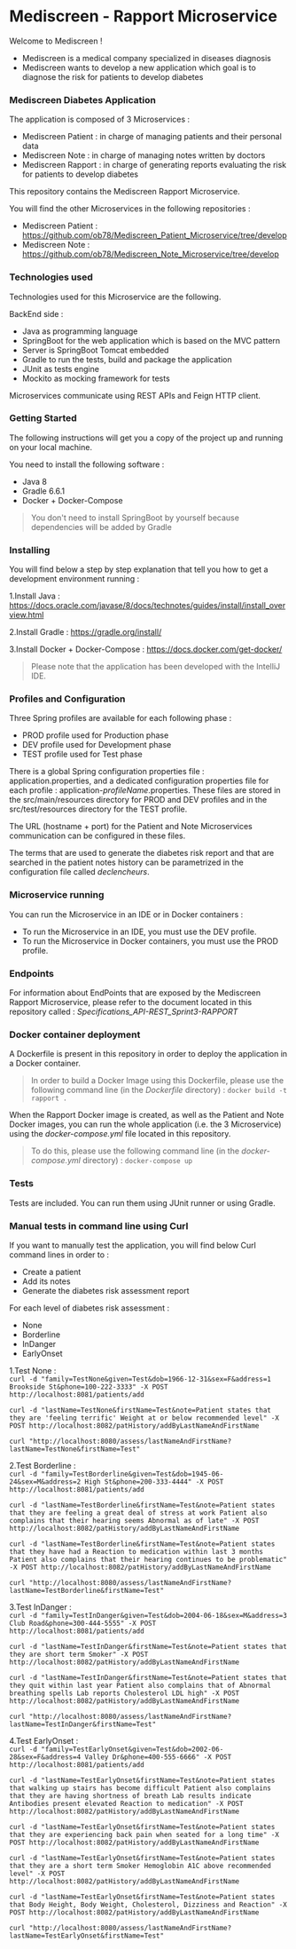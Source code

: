 # Mediscreen - Rapport Microservice
Welcome to Mediscreen !

- Mediscreen is a medical company specialized in diseases diagnosis
- Mediscreen wants to develop a new application which goal is to diagnose the risk for patients to develop diabetes

### Mediscreen Diabetes Application

The application is composed of 3 Microservices :
- Mediscreen Patient : in charge of managing patients and their personal data
- Mediscreen Note : in charge of managing notes written by doctors
- Mediscreen Rapport : in charge of generating reports evaluating the risk for patients to develop diabetes

This repository contains the Mediscreen Rapport Microservice.

You will find the other Microservices in the following repositories :
- Mediscreen Patient : <https://github.com/ob78/Mediscreen_Patient_Microservice/tree/develop>
- Mediscreen Note : <https://github.com/ob78/Mediscreen_Note_Microservice/tree/develop>

### Technologies used

Technologies used for this Microservice are the following.

BackEnd side :
- Java as programming language
- SpringBoot for the web application which is based on the MVC pattern
- Server is SpringBoot Tomcat embedded
- Gradle to run the tests, build and package the application
- JUnit as tests engine
- Mockito as mocking framework for tests

Microservices communicate using REST APIs and Feign HTTP client.

### Getting Started

The following instructions will get you a copy of the project up and running on your local machine.

You need to install the following software :

- Java 8
- Gradle 6.6.1
- Docker + Docker-Compose
>You don't need to install SpringBoot by yourself because dependencies will be added by Gradle

### Installing

You will find below a step by step explanation that tell you how to get a development environment running :

1.Install Java :
<https://docs.oracle.com/javase/8/docs/technotes/guides/install/install_overview.html>

2.Install Gradle :
<https://gradle.org/install/>

3.Install Docker + Docker-Compose :
<https://docs.docker.com/get-docker/>

>Please note that the application has been developed with the IntelliJ IDE.

### Profiles and Configuration

Three Spring profiles are available for each following phase :

- PROD profile used for Production phase
- DEV profile used for Development phase
- TEST profile used for Test phase

There is a global Spring configuration properties file : application.properties, and a dedicated configuration properties file for each profile : application-*profileName*.properties. 
These files are stored in the src/main/resources directory for PROD and DEV profiles and in the src/test/resources directory for the TEST profile.

The URL (hostname + port) for the Patient and Note Microservices communication can be configured in these files.

The terms that are used to generate the diabetes risk report and that are searched in the patient notes history can be parametrized in the configuration file called *declencheurs*.

### Microservice running

You can run the Microservice in an IDE or in Docker containers :
- To run the Microservice in an IDE, you must use the DEV profile.  
- To run the Microservice in Docker containers, you must use the PROD profile.  

### Endpoints

For information about EndPoints that are exposed by the Mediscreen Rapport Microservice, please refer to the document located in this repository called : *Specifications_API-REST_Sprint3-RAPPORT*

### Docker container deployment

A Dockerfile is present in this repository in order to deploy the application in a Docker container.
>In order to build a Docker Image using this Dockerfile, please use the following command line (in the *Dockerfile* directory) :
`docker build -t rapport .`

When the Rapport Docker image is created, as well as the Patient and Note Docker images, you can run the whole application (i.e. the 3 Microservice) using the *docker-compose.yml* file located in this repository.
>To do this, please use the following command line (in the *docker-compose.yml* directory) :
`docker-compose up`
 
### Tests

Tests are included. You can run them using JUnit runner or using Gradle.

### Manual tests in command line using Curl

If you want to manually test the application, you will find below Curl command lines in order to :
- Create a patient
- Add its notes
- Generate the diabetes risk assessment report

For each level of diabetes risk assessment : 
- None
- Borderline
- InDanger
- EarlyOnset

1.Test None :  
`curl -d "family=TestNone&given=Test&dob=1966-12-31&sex=F&address=1 Brookside St&phone=100-222-3333" -X POST http://localhost:8081/patients/add`  

`curl -d "lastName=TestNone&firstName=Test&note=Patient states that they are 'feeling terrific' Weight at or below recommended level" -X POST http://localhost:8082/patHistory/addByLastNameAndFirstName`  

`curl "http://localhost:8080/assess/lastNameAndFirstName?lastName=TestNone&firstName=Test"`  

2.Test Borderline :  
`curl -d "family=TestBorderline&given=Test&dob=1945-06-24&sex=M&address=2 High St&phone=200-333-4444" -X POST http://localhost:8081/patients/add`  

`curl -d "lastName=TestBorderline&firstName=Test&note=Patient states that they are feeling a great deal of stress at work Patient also complains that their hearing seems Abnormal as of late" -X POST http://localhost:8082/patHistory/addByLastNameAndFirstName`  

`curl -d "lastName=TestBorderline&firstName=Test&note=Patient states that they have had a Reaction to medication within last 3 months Patient also complains that their hearing continues to be problematic" -X POST http://localhost:8082/patHistory/addByLastNameAndFirstName`  

`curl "http://localhost:8080/assess/lastNameAndFirstName?lastName=TestBorderline&firstName=Test"`  

3.Test InDanger :  
`curl -d "family=TestInDanger&given=Test&dob=2004-06-18&sex=M&address=3 Club Road&phone=300-444-5555" -X POST http://localhost:8081/patients/add`  

`curl -d "lastName=TestInDanger&firstName=Test&note=Patient states that they are short term Smoker" -X POST http://localhost:8082/patHistory/addByLastNameAndFirstName`  

`curl -d "lastName=TestInDanger&firstName=Test&note=Patient states that they quit within last year Patient also complains that of Abnormal breathing spells Lab reports Cholesterol LDL high" -X POST http://localhost:8082/patHistory/addByLastNameAndFirstName`  

`curl "http://localhost:8080/assess/lastNameAndFirstName?lastName=TestInDanger&firstName=Test"`  

4.Test EarlyOnset :  
`curl -d "family=TestEarlyOnset&given=Test&dob=2002-06-28&sex=F&address=4 Valley Dr&phone=400-555-6666" -X POST http://localhost:8081/patients/add`  

`curl -d "lastName=TestEarlyOnset&firstName=Test&note=Patient states that walking up stairs has become difficult Patient also complains that they are having shortness of breath Lab results indicate Antibodies present elevated Reaction to medication" -X POST http://localhost:8082/patHistory/addByLastNameAndFirstName`  

`curl -d "lastName=TestEarlyOnset&firstName=Test&note=Patient states that they are experiencing back pain when seated for a long time" -X POST http://localhost:8082/patHistory/addByLastNameAndFirstName`  

`curl -d "lastName=TestEarlyOnset&firstName=Test&note=Patient states that they are a short term Smoker Hemoglobin A1C above recommended level" -X POST http://localhost:8082/patHistory/addByLastNameAndFirstName`  

`curl -d "lastName=TestEarlyOnset&firstName=Test&note=Patient states that Body Height, Body Weight, Cholesterol, Dizziness and Reaction" -X POST http://localhost:8082/patHistory/addByLastNameAndFirstName`  

`curl "http://localhost:8080/assess/lastNameAndFirstName?lastName=TestEarlyOnset&firstName=Test"`  
